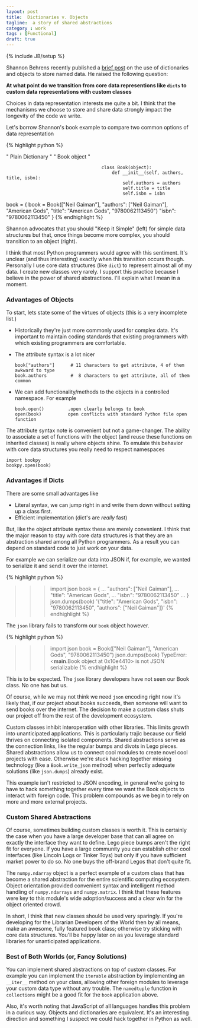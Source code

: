 ```yaml
---
layout: post
title:  Dictionaries v. Objects
tagline:  a story of shared abstractions
category : work 
tags : [Functional]
draft: true
---
```

{% include JB/setup %}

Shannon Behrens recently published a [brief post](http://jjinux.blogspot.com/2013/08/python-dicts-vs-classes.html) on the use of dictionaries and objects to store named data.  He raised the following question:

**At what point do we transition from core data representions like `dicts` to custom data representations with custom classes**

Choices in data representation interests me quite a bit.  I think that the mechanisms we choose to store and share data strongly impact the longevity of the code we write.

Let's borrow Shannon's book example to compare two common options of data representation

{% highlight python %}

" Plain Dictionary "                    " Book object "

                                        class Book(object):
                                            def __init__(self, authors, title, isbn):
                                                self.authors = authors
                                                self.title = title
                                                self.isbn = isbn

book = {                                book = Book(["Neil Gaiman"],
    "authors": ["Neil Gaiman"],                     "American Gods",
    "title": "American Gods",                       "9780062113450")
    "isbn": "9780062113450"
}
{% endhighlight %} 

Shannon advocates that you should "Keep it Simple" (left) for simple data structures but that, once things become more complex, you should transition to an object (right).

I think that most Python programmers would agree with this sentiment.  It's unclear (and thus interesting) exactly when this transition occurs though.  Personally I use core data structures (like `dict`) to represent almost all of my data.  I create new classes very rarely.  I support this practice because I believe in the power of shared abstractions.  I'll explain what I mean in a moment.


### Advantages of Objects

To start, lets state some of the virtues of objects (this is a very incomplete list.)

*   Historically they're just more commonly used for complex data.  It's important to maintain coding standards that existing programmers with which existing programmers are comfortable.

*   The attribute syntax is a lot nicer

        book["authors"]      # 11 characters to get attribute, 4 of them awkward to type
        book.authors         #  8 characters to get attribute, all of them common 

*   We can add functionality/methods to the objects in a controlled namespace.  For example

        book.open()         .open clearly belongs to book
        open(book)          open conflicts with standard Python file open function

The attribute syntax note is convenient but not a game-changer.  The ability to associate a set of functions with the object (and reuse these functions on inherited classes) is really where objects shine.  To emulate this behavior with core data structures you really need to respect namespaces

    import bookpy
    bookpy.open(book)


### Advantages if Dicts

There are some small advantages like 

*   Literal syntax, we can jump right in and write them down without setting up a class first.
*   Efficient implementation (dict's are *really* fast)

But, like the object attribute syntax these are merely convenient.  I think that the major reason to stay with core data structures is that they are an abstraction shared among all Python programmers.  As a result you can depend on standard code to just work on your data.

For example we can serialize our data into JSON if, for example, we wanted to serialize it and send it over the internet.

{% highlight python %}
>>> import json
>>> book = {
...     "authors": ["Neil Gaiman"],
...     "title": "American Gods",
...     "isbn": "9780062113450"
... }
>>> json.dumps(book)
'{"title": "American Gods", "isbn": "9780062113450", "authors": ["Neil Gaiman"]}'
{% endhighlight %} 

The `json` library fails to transform our `book` object however.

{% highlight python %}
>>> import json
>>> book = Book(["Neil Gaiman"], "American Gods", "9780062113450")
>>> json.dumps(book)
TypeError: <__main__.Book object at 0x10e4410> is not JSON serializable
{% endhighlight %} 

This is to be expected.  The `json` library developers have not seen our Book class.  No one has but us.

Of course, while we may not think we need `json` encoding right now it's likely that, if our project about books succeeds, then someone will want to send books over the internet.  The decision to make a custom class shuts our project off from the rest of the development ecosystem.

Custom classes inhibit interoperation with other libraries.  This limits growth into unanticipated applications.  This is particularly trajic because our field thrives on connecting isolated components.  Shared abstractions serve as the connection links, like the regular bumps and divots in Lego pieces.  Shared abstractions allow us to connect cool modules to create novel cool projects with ease.  Otherwise we're stuck hacking together missing technology (like a `Book.write_json` method) when perfectly adequate solutions (like `json.dumps`) already exist.

This example isn't restricted to JSON encoding, in general we're going to have to hack something together every time we want the Book objects to interact with foreign code.  This problem compounds as we begin to rely on more and more external projects.


### Custom Shared Abstractions

Of course, sometimes building custom classes is worth it.  This is certainly the case when you have a large developer base that can all agree on exactly the interface they want to define.  Lego piece bumps aren't the right fit for everyone.  If you have a large community you can establish other cool interfaces (like Lincoln Logs or Tinker Toys) but only if you have sufficient market power to do so.  No one buys the off-brand Legos that don't quite fit.

The `numpy.ndarray` object is a perfect example of a custom class that has become a shared abstraction for the entire scientific computing ecosystem.  Object orientation provided convenient syntax and intelligent method handling of `numpy.ndarrays` and `numpy.matrix`.  I think that these features were key to this module's wide adoption/success and a clear win for the object oriented crowd.  

In short, I think that new classes should be used very sparingly.  If you're developing for the Librarian Developers of the World then by all means, make an awesome, fully featured book class; otherwise try sticking with core data structures.  You'll be happy later on as you leverage standard libraries for unanticipated applications.


### Best of Both Worlds (or, Fancy Solutions)

You can implement shared abstractions on top of custom classes.  For example you can implement the `iterable` abstraction by implementing an `__iter__` method on your class, allowing other foreign modules to leverage your custom data type without any trouble.  The `namedtuple` function in `collections` might be a good fit for the `book` application above.  

Also, it's worth noting that JavaScript of all languages handles this problem in a curious way.  Objects and dictionaries are equivalent.  It's an interesting direction and something I suspect we could hack together in Python as well.
